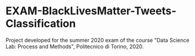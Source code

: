 # EXAM-BlackLivesMatter-Tweets-Classification
Project developed for the summer 2020 exam of the course "Data Science Lab: Process and Methods", Politecnico di Torino, 2020.
